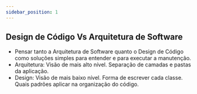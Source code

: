 ```yaml
---
sidebar_position: 1
---
```

## Design de Código Vs Arquitetura de Software
- Pensar tanto a Arquitetura de Software quanto o Design de Código como soluções simples para entender e para executar a manutenção.
- Arquitetura: Visão de mais alto nível. Separação de camadas e pastas da aplicação.
- Design: Visão de mais baixo nível. Forma de escrever cada classe. Quais padrões aplicar na organização do código.
